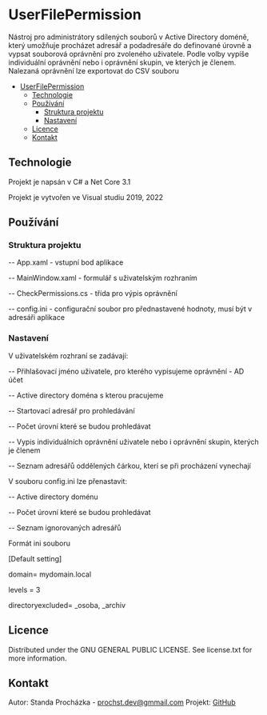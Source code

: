 # UserFilePermission
Nástroj pro administrátory sdílených souborů v Active Directory doméně, který umožňuje procházet adresář a podadresáře do definované úrovně
a vypsat souborová oprávnění pro zvoleného uživatele. Podle volby vypíše individuální oprávnění nebo i oprávnění skupin, ve kterých je členem.
Nalezaná oprávnění lze exportovat do CSV souboru

- [UserFilePermission](#userFilepermission)
  - [Technologie](#technologie)
  - [Používání](#používání)
    - [Struktura projektu](#struktura-projektu)
    - [Nastavení](#nastavení)
  - [Licence](#licence)
  - [Kontakt](#kontakt)

## Technologie

Projekt je napsán v C# a Net Core 3.1

Projekt je vytvořen ve Visual studiu 2019, 2022

## Používání

### Struktura projektu

-- App.xaml - vstupní bod aplikace

-- MainWindow.xaml - formulář s uživatelským rozhraním

-- CheckPermissions.cs - třída pro výpis oprávnění

-- config.ini - configurační soubor pro přednastavené hodnoty, musí být v adresáři aplikace


### Nastavení

V uživatelském rozhraní se zadávají:

-- Přihlašovací jméno uživatele, pro kterého vypisujeme oprávnění - AD účet

-- Active directory doména s kterou pracujeme 

-- Startovací adresář pro prohledávání

-- Počet úrovní které se budou prohledávat

-- Vypis individuálních oprávnění uživatele nebo i oprávnění skupin, kterých je členem

-- Seznam adresářů oddělených čárkou, kterí se při procházení vynechají


V souboru config.ini lze přenastavit:

-- Active directory doménu

-- Počet úrovní které se budou prohledávat

-- Seznam ignorovaných adresářů


Formát ini souboru

[Default setting]

domain= mydomain.local

levels = 3

directoryexcluded= _osoba, _archiv


## Licence

Distributed under the GNU GENERAL PUBLIC LICENSE. See license.txt for more information.

## Kontakt

Autor: Standa Procházka - prochst.dev@gmmail.com
Projekt: [GitHub](https://github.com/prochst/UserFilePermission)

